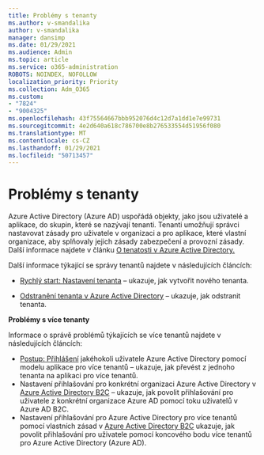```yaml
---
title: Problémy s tenanty
ms.author: v-smandalika
author: v-smandalika
manager: dansimp
ms.date: 01/29/2021
ms.audience: Admin
ms.topic: article
ms.service: o365-administration
ROBOTS: NOINDEX, NOFOLLOW
localization_priority: Priority
ms.collection: Adm_O365
ms.custom:
- "7824"
- "9004325"
ms.openlocfilehash: 43f75564667bbb952076d4c12d7a1dd1e7e99731
ms.sourcegitcommit: 4e2d640a618c786700e8b276533554d51956f080
ms.translationtype: MT
ms.contentlocale: cs-CZ
ms.lasthandoff: 01/29/2021
ms.locfileid: "50713457"
---
```

# <a name="issues-with-tenants"></a>Problémy s tenanty

Azure Active Directory (Azure AD) uspořádá objekty, jako jsou uživatelé a aplikace, do skupin, které se nazývají tenanti. Tenanti umožňují správci nastavovat zásady pro uživatele v organizaci a pro aplikace, které vlastní organizace, aby splňovaly jejich zásady zabezpečení a provozní zásady. Další informace najdete v článku [O tenatosti v Azure Active Directory.](https://docs.microsoft.com/azure/active-directory/develop/single-and-multi-tenant-apps)

Další informace týkající se správy tenantů najdete v následujících článcích:

- [Rychlý start: Nastavení tenanta](https://docs.microsoft.com/azure/active-directory/develop/quickstart-create-new-tenant) – ukazuje, jak vytvořit nového tenanta.

- [Odstranění tenanta v Azure Active Directory](https://docs.microsoft.com/azure/active-directory/enterprise-users/directory-delete-howto) – ukazuje, jak odstranit tenanta.

**Problémy s více tenanty**

Informace o správě problémů týkajících se více tenantů najdete v následujících článcích:

- [Postup: Přihlášení](https://docs.microsoft.com/azure/active-directory/develop/howto-convert-app-to-be-multi-tenant) jakéhokoli uživatele Azure Active Directory pomocí modelu aplikace pro více tenantů – ukazuje, jak převést z jednoho tenanta na aplikaci pro více tenantů.
- Nastavení přihlašování pro konkrétní organizaci Azure Active Directory v [Azure Active Directory B2C](https://docs.microsoft.com/azure/active-directory-b2c/identity-provider-azure-ad-single-tenant?pivots=b2c-user-flow) – ukazuje, jak povolit přihlašování pro uživatele z konkrétní organizace Azure AD pomocí toku uživatelů v Azure AD B2C.
- Nastavení přihlašování pro Azure Active Directory pro více tenantů pomocí vlastních zásad v [Azure Active Directory B2C](https://docs.microsoft.com/azure/active-directory-b2c/identity-provider-azure-ad-multi-tenant?pivots=b2c-custom-policy) ukazuje, jak povolit přihlašování pro uživatele pomocí koncového bodu více tenantů pro Azure Active Directory (Azure AD).






